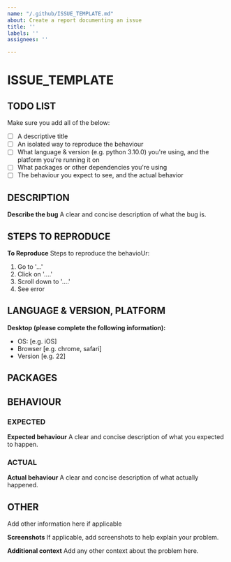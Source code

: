 ```yaml
---
name: "/.github/ISSUE_TEMPLATE.md"
about: Create a report documenting an issue
title: ''
labels: ''
assignees: ''

---
```


# ISSUE_TEMPLATE

## TODO LIST

Make sure you add all of the below:

- [ ] A descriptive title
- [ ] An isolated way to reproduce the behaviour
- [ ] What language & version (e.g. python 3.10.0) you're using, and the platform you're running it on
- [ ] What packages or other dependencies you're using
- [ ] The behaviour you expect to see, and the actual behavior

## DESCRIPTION

**Describe the bug**
A clear and concise description of what the bug is.

## STEPS TO REPRODUCE

**To Reproduce**
Steps to reproduce the behavioUr:
1. Go to '...'
2. Click on '....'
3. Scroll down to '....'
4. See error

## LANGUAGE & VERSION, PLATFORM

**Desktop (please complete the following information):**
 - OS: [e.g. iOS]
 - Browser [e.g. chrome, safari]
 - Version [e.g. 22]

## PACKAGES


## BEHAVIOUR

### EXPECTED

**Expected behaviour**
A clear and concise description of what you expected to happen.

### ACTUAL

**Actual behaviour**
A clear and concise description of what actually happened.

## OTHER 

Add other information here if applicable

**Screenshots**
If applicable, add screenshots to help explain your problem.

**Additional context**
Add any other context about the problem here.
